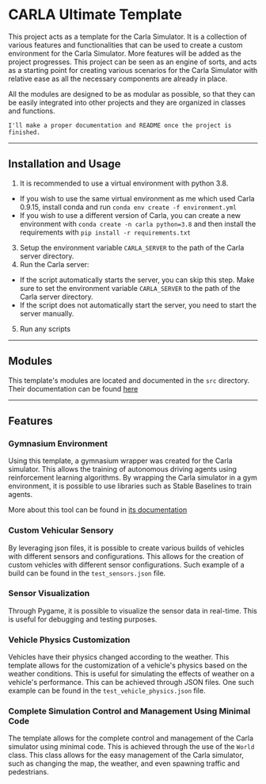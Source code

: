 # CARLA Ultimate Template

This project acts as a template for the Carla Simulator. It is a collection of various features and functionalities that can be used to create a custom environment for the Carla Simulator. More features will be added as the project progresses.
This project can be seen as an engine of sorts, and acts as a starting point for creating various scenarios for the Carla Simulator with relative ease as all the necessary components are already in place.

All the modules are designed to be as modular as possible, so that they can be easily integrated into other projects and they are organized in classes and functions.

```
I'll make a proper documentation and README once the project is finished.
```

---

## Installation and Usage

1. It is recommended to use a virtual environment with python 3.8.
 - If you wish to use the same virtual environment as me which used Carla 0.9.15, install conda and run `conda env create -f environment.yml`
 - If you wish to use a different version of Carla, you can create a new environment with `conda create -n carla python=3.8` and then install the requirements with `pip install -r requirements.txt`
3. Setup the environment variable `CARLA_SERVER` to the path of the Carla server directory.
4. Run the Carla server:
 - If the script automatically starts the server, you can skip this step. Make sure to set the environment variable `CARLA_SERVER` to the path of the Carla server directory.
 - If the script does not automatically start the server, you need to start the server manually.
5. Run any scripts

---

## Modules

This template's modules are located and documented in the `src` directory. Their documentation can be found [here](src/README.md)

---

## Features

### Gymnasium Environment

Using this template, a gymnasium wrapper was created for the Carla simulator. This allows the training of autonomous driving agents using reinforcement learning algorithms. By wrapping the Carla simulator in a gym environment, it is possible to use libraries such as Stable Baselines to train agents.

More about this tool can be found in [its documentation](env/README.md)

### Custom Vehicular Sensory

By leveraging json files, it is possible to create various builds of vehicles with different sensors and configurations. This allows for the creation of custom vehicles with different sensor configurations. Such example of a build can be found in the `test_sensors.json` file.

### Sensor Visualization

Through Pygame, it is possible to visualize the sensor data in real-time. This is useful for debugging and testing purposes.

### Vehicle Physics Customization

Vehicles have their physics changed according to the weather. This template allows for the customization of a vehicle's physics based on the weather conditions. This is useful for simulating the effects of weather on a vehicle's performance. This can be achieved through JSON files. One such example can be found in the `test_vehicle_physics.json` file.

### Complete Simulation Control and Management Using Minimal Code

The template allows for the complete control and management of the Carla simulator using minimal code. This is achieved through the use of the `World` class. This class allows for the easy management of the Carla simulator, such as changing the map, the weather, and even spawning traffic and pedestrians.
